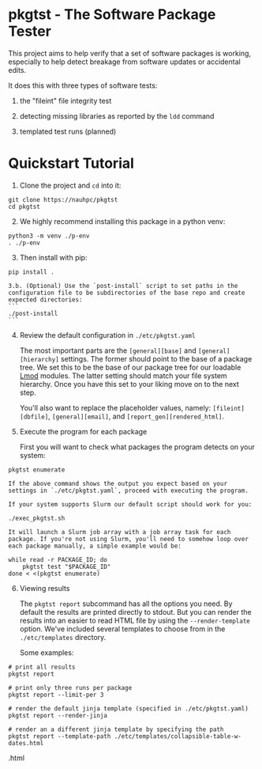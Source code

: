 # pkgtst - The Software Package Tester

This project aims to help verify that a set of software packages is working,
especially to help detect breakage from software updates or accidental edits.

It does this with three types of software tests:

1. the "fileint" file integrity test

2. detecting missing libraries as reported by the `ldd` command

3. templated test runs (planned)

# Quickstart Tutorial

1. Clone the project and `cd` into it:

```
git clone https://nauhpc/pkgtst
cd pkgtst
```

2. We highly recommend installing this package in a python venv:

```
python3 -m venv ./p-env
. ./p-env
```

3. Then install with pip:
```
pip install .
```

    3.b. (Optional) Use the `post-install` script to set paths in the configuration file to be subdirectories of the base repo and create expected directories:
    ```
    ./post-install
    ```

4. Review the default configuration in `./etc/pkgtst.yaml`

    The most important parts are the `[general][base]` and `[general][hierarchy]` settings. The former should point to the base of a package tree. We set this to be the base of our package tree for our loadable [Lmod](https://github.com/TACC/Lmod) modules. The latter setting should match your file system hierarchy. Once you have this set to your liking move on to the next step.
    
    You'll also want to replace the placeholder values, namely: `[fileint][dbfile]`, `[general][email]`, and `[report_gen][rendered_html]`.
    
5. Execute the program for each package

    First you will want to check what packages the program detects on your system:
    
```
pkgtst enumerate
```

    If the above command shows the output you expect based on your settings in `./etc/pkgtst.yaml`, proceed with executing the program.

    If your system supports Slurm our default script should work for you:
    
```
./exec_pkgtst.sh
```

    It will launch a Slurm job array with a job array task for each package. If you're not using Slurm, you'll need to somehow loop over each package manually, a simple example would be:
    
```
while read -r PACKAGE_ID; do
    pkgtst test "$PACKAGE_ID"
done < <(pkgtst enumerate)
```

6. Viewing results

    The `pkgtst report` subcommand has all the options you need. By default the results are printed directly to stdout. But you can render the results into an easier to read HTML file by using the `--render-template` option. We've included several templates to choose from in the `./etc/templates` directory.
    
    Some examples:
```
# print all results
pkgtst report

# print only three runs per package
pkgtst report --limit-per 3

# render the default jinja template (specified in ./etc/pkgtst.yaml)
pkgtst report --render-jinja

# render an a different jinja template by specifying the path
pkgtst report --template-path ./etc/templates/collapsible-table-w-dates.html
```
.html
```
